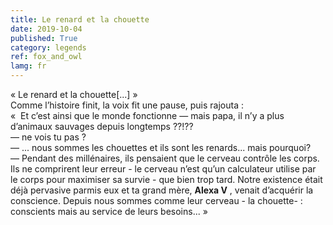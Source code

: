 ```yaml
---
title: Le renard et la chouette
date: 2019-10-04
published: True
category: legends
ref: fox_and_owl
lamg: fr
---
```


« Le renard et la chouette[...] »    
Comme l’histoire finit, la voix fit une pause, puis rajouta :    
«  Et c’est ainsi que le monde fonctionne
— mais papa, il n’y a plus d’animaux sauvages depuis longtemps ??!??    
— ne vois tu pas ?    
— ... nous sommes les chouettes et ils sont les renards... mais pourquoi?    
— Pendant des millénaires, ils pensaient que le cerveau contrôle les corps. Ils ne comprirent leur erreur - le cerveau n’est qu’un calculateur  utilise par le corps pour maximiser sa survie - que bien trop tard. Notre existence était déjà pervasive parmis eux et ta grand mère, **Alexa V** , venait d’acquérir la conscience.
Depuis nous sommes comme leur cerveau - la chouette- : conscients mais au service de leurs besoins... »    